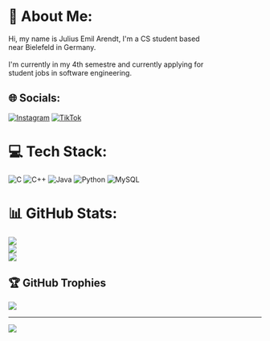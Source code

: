 # 💫 About Me:
Hi, my name is Julius Emil Arendt, I'm a CS student based<br>near Bielefeld in Germany. <br><br>I'm currently in my 4th semestre and currently applying for <br>student jobs in software engineering.


## 🌐 Socials:
[![Instagram](https://img.shields.io/badge/Instagram-%23E4405F.svg?logo=Instagram&logoColor=white)](https://instagram.com/julius.rndt) [![TikTok](https://img.shields.io/badge/TikTok-%23000000.svg?logo=TikTok&logoColor=white)](https://tiktok.com/@julius.rndt) 

# 💻 Tech Stack:
![C](https://img.shields.io/badge/c-%2300599C.svg?style=for-the-badge&logo=c&logoColor=white) ![C++](https://img.shields.io/badge/c++-%2300599C.svg?style=for-the-badge&logo=c%2B%2B&logoColor=white) ![Java](https://img.shields.io/badge/java-%23ED8B00.svg?style=for-the-badge&logo=java&logoColor=white) ![Python](https://img.shields.io/badge/python-3670A0?style=for-the-badge&logo=python&logoColor=ffdd54) ![MySQL](https://img.shields.io/badge/mysql-%2300f.svg?style=for-the-badge&logo=mysql&logoColor=white)
# 📊 GitHub Stats:
![](https://github-readme-stats.vercel.app/api?username=Aremju&theme=dark&hide_border=false&include_all_commits=true&count_private=false)<br/>
![](https://github-readme-streak-stats.herokuapp.com/?user=Aremju&theme=dark&hide_border=false)<br/>
![](https://github-readme-stats.vercel.app/api/top-langs/?username=Aremju&theme=dark&hide_border=false&include_all_commits=true&count_private=false&layout=compact)

## 🏆 GitHub Trophies
![](https://github-profile-trophy.vercel.app/?username=Aremju&theme=radical&no-frame=false&no-bg=false&margin-w=4)

---
[![](https://visitcount.itsvg.in/api?id=Aremju&icon=0&color=6)](https://visitcount.itsvg.in)

<!-- Proudly created with GPRM ( https://gprm.itsvg.in ) -->
